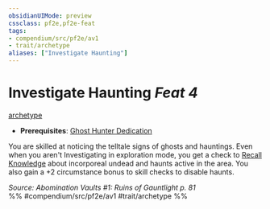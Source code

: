 ```yaml
---
obsidianUIMode: preview
cssclass: pf2e,pf2e-feat
tags:
- compendium/src/pf2e/av1
- trait/archetype
aliases: ["Investigate Haunting"]
---
```

# Investigate Haunting  *Feat 4*  
[archetype](../../Rules/traits/archetype.md)  

- **Prerequisites**: [Ghost Hunter Dedication](ghost-hunter-dedication-av1.md)

You are skilled at noticing the telltale signs of ghosts and hauntings. Even when you aren't Investigating in exploration mode, you get a check to [Recall Knowledge](../../Rules/actions/recall-knowledge.md) about incorporeal undead and haunts active in the area. You also gain a +2 circumstance bonus to skill checks to disable haunts.

*Source: Abomination Vaults #1: Ruins of Gauntlight p. 81*  
%% #compendium/src/pf2e/av1 #trait/archetype %%